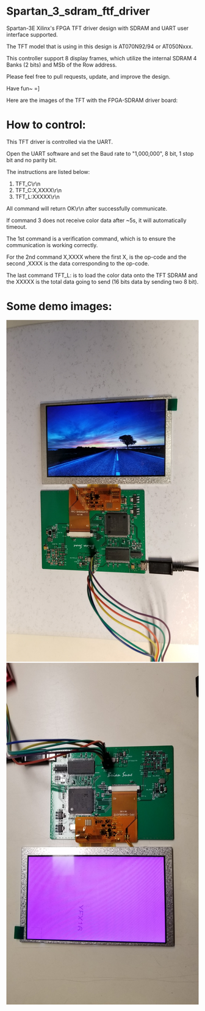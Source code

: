 # Spartan_3_sdram_ftf_driver

Spartan-3E Xilinx's FPGA TFT driver design with SDRAM and UART user interface supported.

The TFT model that is using in this design is AT070N92/94 or AT050Nxxx.

This controller support 8 display frames, which utilize the internal SDRAM 4 Banks (2 bits) and MSb of the Row address.

Please feel free to pull requests, update, and improve the design.

Have fun~ =]

Here are the images of the TFT with the FPGA-SDRAM driver board:

# How to control:

This TFT driver is controlled via the UART.

Open the UART software and set the Baud rate to "1,000,000", 8 bit, 1 stop bit and no parity bit.

The instructions are listed below:

1)	TFT_C\r\n
2)	TFT_C:X,XXXX\r\n
3)	TFT_L:XXXXX\r\n

All command will return OK\r\n after successfully communicate.

If command 3 does not receive color data after ~5s, it will automatically timeout.

The 1st command is a verification command, which is to ensure the communication is working correctly.

For the 2nd command X,XXXX where the first X, is the op-code and the second ,XXXX is the data corresponding to the op-code.

The last command TFT_L: is to load the color data onto the TFT SDRAM and the XXXXX is the total data going to send (16 bits data by sending two 8 bit).  

# Some demo images:
![Alt text](images/img_a.jpg?raw=true "Title")
![Alt text](images/img_b.jpg?raw=true "Title")

